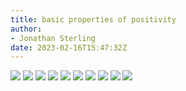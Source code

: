 ```yaml
---
title: basic properties of positivity
author:
- Jonathan Sterling
date: 2023-02-16T15:47:32Z
---
```


![](jms-001M)
![](jms-002H)
![](jms-0029)
![](jms-001O)
![](jms-001P)
![](jms-0028)
![](jms-001N)
![](jms-002T)
![](jms-002X)
![](jms-002O)
